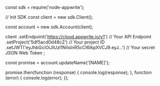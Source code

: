 const sdk = require('node-appwrite');

// Init SDK
const client = new sdk.Client();

const account = new sdk.Account(client);

client
    .setEndpoint('https://cloud.appwrite.io/v1') // Your API Endpoint
    .setProject('5df5acd0d48c2') // Your project ID
    .setJWT('eyJhbGciOiJIUzI1NiIsInR5cCI6IkpXVCJ9.eyJ...') // Your secret JSON Web Token
;

const promise = account.updateName('[NAME]');

promise.then(function (response) {
    console.log(response);
}, function (error) {
    console.log(error);
});